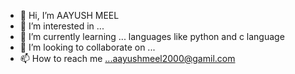 - 👋 Hi, I’m AAYUSH MEEL
- 👀 I’m interested in ...
- 🌱 I’m currently learning ... languages like python and c language
- 💞️ I’m looking to collaborate on ...
- 📫 How to reach me ...aayushmeel2000@gamil.com

<!---
AAYUSH123-stack/AAYUSH123-stack is a ✨ special ✨ repository because its `README.md` (this file) appears on your GitHub profile.
You can click the Preview link to take a look at your changes.
--->
